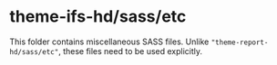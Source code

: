 # theme-ifs-hd/sass/etc

This folder contains miscellaneous SASS files. Unlike `"theme-report-hd/sass/etc"`, these files
need to be used explicitly.
